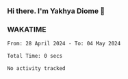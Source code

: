 ### Hi there. I'm Yakhya Diome 👋

### WAKATIME
<!--START_SECTION:waka-->

```txt
From: 28 April 2024 - To: 04 May 2024

Total Time: 0 secs

No activity tracked
```

<!--END_SECTION:waka-->
